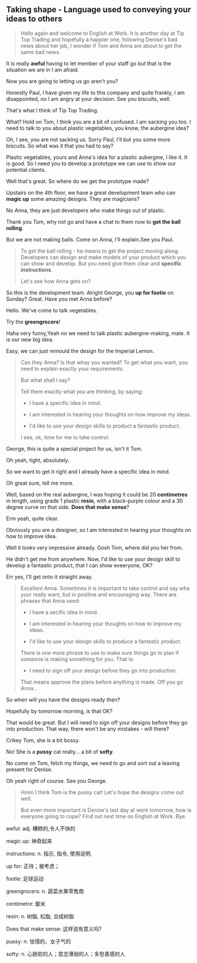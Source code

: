 ## Taking shape - Language used to conveying your ideas to others

> Hello again and welcome to English at Work. It is another day at Tip Top Trading and hopefully a happier one, following Denise's bad news about her job, I wonder if Tom and Anna are about to get the same bad news.

It is really **awful** having to let member of your staff go but that is the situation we are in I am afraid. 

Now you are going to letting us go aren't you? 

Honestly Paul, I have given my life to this company and quite frankly, I am disappointed, no I am angry at your decision. See you biscuits, well.

That's what I think of Tip Top Trading. 

What? Hold on Tom, I think you are a bit of confused. I am sacking you too. I need to talk to you about plastic vegetables, you know, the aubergine idea?

Oh, I see, you are not sacking us. Sorry Paul, I'll but you some more biscuits. So what was it that you had to say? 

Plastic vegetables, yours and Anna's idea for a plastic aubergine, I like it. It is good. So I need you to develop a prototype we can use to show our potential clients.

Well that's great. So where do we get the prototype made?

Upstairs on the 4th floor, we have a great development team who can **magic up** some amazing designs. They are magicians?

No Anna, they are just developers who make things out of plastic. 

Thank you Tom, why not go and have a chat to them now to **get the ball rolling**. 

But we are not making balls. Come on Anna, I'll explain.See you Paul.

> To get the ball rolling - he means to get the project moving along. Developers can design and make models of your product which you can show and develop. But you need give them clear and **specific** **instructions**. 
> 
> Let's see how Anna gets on?

So this is the development team. Alright George, you **up for footie** on Sunday? Great. Have you met Anna before?

Hello. We've come to talk vegetables. 

Try the **greengrocers**!

Haha very funny,Yeah no we need to talk plastic aubergine-making, mate. It is our new big idea. 

Easy, we can just remould the design for the Imperial Lemon.

> Can they Anna? Is that whay you wanted? To get what you want, you need to explain exactly your requirements. 
> 
> But what shall I say?
> 
> Tell them exactly what you are thinking, by saying:
> 
> * I have a specific idea in mind.
> 
> * I am interested in hearing your thoughts on how improve my ideas.
> 
> * I'd like to use your design skills to product a fantastic product. 
> 
> I see, ok, time for me to take control.

George, this is quite a special project for us, isn't it Tom. 

Oh yeah, tight, absolutely. 

So we want to get it right and I already have a specific idea in mind.

Oh great sure, tell me more. 

Well, based on the real aubergine, I was hoping it could be 20 **centimetres** in length, using grade 1 plastic **resin**, with a black-purple colour and a 30 degree curve on that side. **Does that make sense**?

Erm yeah, quite clear. 

Obviously you are a designer, so I am interested in hearing your thoughts on how to improve idea.

Well it looks very impressive already. Gosh Tom, where did you her from. 

He didn't get me from anywhere. Now, I'd like to use your design skill to develop a fantastic product, that I can show eveeryone, OK?

Err yes, I'll get onto it straight away.

> Excellent Anna. Sometimes it is important to take control and say wha your really want, but in positive and encouraging way. There are phrases that Anna used:
> 
> * I have a secific idea in mind.
> 
> * I am interested in hearing your thoughts on how to improve my ideas.
> 
> * I'd like to use your design skills to produce a fantastic product.
> 
> There is one more phrase to use to make sure things go to plan if someone is making something for you. That is:
> 
> * I need to sign off your design before they go into production.
> 
> That means approve the plans before anything is made. Off you go Anna...

So when will you have the designs ready then?

Hopefully by tomorrow morning, is that OK?

That would be great. But I will need to sign off your designs before they go into production. That way, there won't be any mistakes - will there?

Crikey Tom, she is a bit bossy.

No! She is a **pussy** cat really... a bit of **softy**. 

No come on Tom, fetch my things, we need to go and sort out a leaving present for Denise.  

Oh yeah right of course. See you George. 

> Hmm I think Tom is the pussy cat! Let's hope the designs come out well.
> 
> But even more important is Denise's last day at work tomorrow, how is everyone going to cope? Find out next time on English at Work. Bye.

awful: adj. 糟糕的,令人不快的

magic up: 神奇起来

instructions: n. 指示, 指令, 使用说明.

up for: 正待；被考虑；

footie:  足球运动

greengrocers: n. 蔬菜水果零售商

centimetre: 厘米

resin: n. 树脂, 松脂, 合成树脂

Does that make sense: 这样说有意义吗? 

pussy: n. 怯懦的、女子气的

softy: n. 心肠软的人；意志薄弱的人；多愁善感的人
